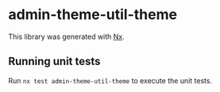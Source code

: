 # admin-theme-util-theme

This library was generated with [Nx](https://nx.dev).

## Running unit tests

Run `nx test admin-theme-util-theme` to execute the unit tests.
